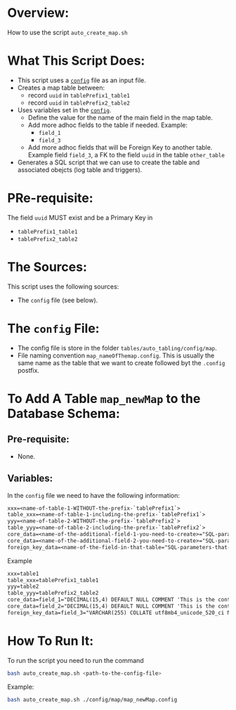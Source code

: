 # Overview:

How to use the script `auto_create_map.sh`

# What This Script Does:

- This script uses a [`config`](#the-config-file) file as an input file.
- Creates a map table between:
    - record `uuid` in `tablePrefix1_table1`
    - record `uuid` in `tablePrefix2_table2`
- Uses variables set in the [`config`](#the-config-file).
    - Define the value for the name of the main field in the map table.
    - Add more adhoc fields to the table if needed. Example:
        - `field_1`
        - `field_3`
    - Add more adhoc fields that will be Foreign Key to another table. Example field `field_3`, a FK to the field `uuid` in the table `other_table`
- Generates a SQL script that we can use to create the table and associated obejcts (log table and triggers).

# PRe-requisite:

The field `uuid` MUST exist and be a Primary Key in
- `tablePrefix1_table1`
- `tablePrefix2_table2`

# The Sources:

This script uses the following sources:

- The `config` file (see below).

# The `config` File:

- The config file is store in the folder `tables/auto_tabling/config/map`.
- File naming convention `map_nameOfThemap.config`. This is usually the same name as the table that we want to create followed byt the `.config` postfix.

# To Add A Table `map_newMap` to the Database Schema:

## Pre-requisite:

 - None.

## Variables:

In the `config` file we need to have the following information:

```txt
xxx=<name-of-table-1-WITHOUT-the-prefix-`tablePrefix1`>
table_xxx=<name-of-table-1-including-the-prefix-`tablePrefix1`>
yyy=<name-of-table-2-WITHOUT-the-prefix-`tablePrefix2`>
table_yyy=<name-of-table-2-including-the-prefix-`tablePrefix2`>
core_data=<name-of-the-additional-field-1-you-need-to-create>="SQL-parameters-that-define-this-field"
core_data=<name-of-the-additional-field-2-you-need-to-create>="SQL-parameters-that-define-this-field"
foreign_key_data=<name-of-the-field-in-that-table="SQL-parameters-that-define-this-field"=<name-of-the-other-table-that-is-the-source-for-the-FK=<name-of-the-field-that-we-link-to-in-the-other-table>
```

Example

```txt
xxx=table1
table_xxx=tablePrefix1_table1
yyy=table2
table_yyy=tablePrefix2_table2
core_data=field_1="DECIMAL(15,4) DEFAULT NULL COMMENT 'This is the contractual price in percent of face value, for value based vouchers.'"
core_data=field_2="DECIMAL(15,4) DEFAULT NULL COMMENT 'This is the contractual price in dollar, for product based vouchers.'"
foreign_key_data=field_3="VARCHAR(255) COLLATE utf8mb4_unicode_520_ci NOT NULL COMMENT 'This is the FK for expiry scheme'"=other_table=uuid
```

# How To Run It:

To run the script you need to run the command

```bash
bash auto_create_map.sh <path-to-the-config-file>
```

Example:

```bash
bash auto_create_map.sh ./config/map/map_newMap.config
```
